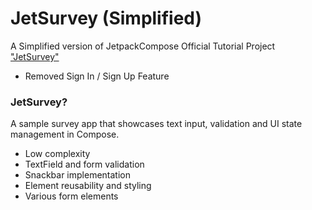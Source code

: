 # JetSurvey (Simplified)
A Simplified version of JetpackCompose Official Tutorial Project ["JetSurvey"](https://github.com/android/compose-samples)
- Removed Sign In  / Sign Up Feature

### JetSurvey?
A sample survey app that showcases text input, validation and UI state management in Compose.

- Low complexity
- TextField and form validation
- Snackbar implementation
- Element reusability and styling
- Various form elements
